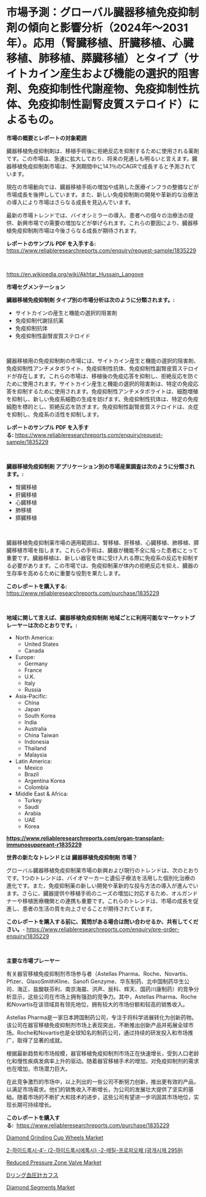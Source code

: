<p><h1>市場予測：グローバル臓器移植免疫抑制剤の傾向と影響分析（2024年〜2031年）。応用（腎臓移植、肝臓移植、心臓移植、肺移植、膵臓移植）とタイプ（サイトカイン産生および機能の選択的阻害剤、免疫抑制性代謝産物、免疫抑制性抗体、免疫抑制性副腎皮質ステロイド）によるもの。</h1></p><p><strong>市場の概要とレポートの対象範囲</strong></p>
<p><p>臓器移植免疫抑制剤は、移植手術後に拒絶反応を抑制するために使用される薬剤です。この市場は、急速に拡大しており、将来の見通しも明るいと言えます。臓器移植免疫抑制剤市場は、予測期間中に14.1％のCAGRで成長すると予測されています。</p><p>現在の市場動向では、臓器移植手術の増加や成熟した医療インフラの整備などが市場成長を後押ししています。また、新しい免疫抑制剤の開発や革新的な治療法の導入により市場はさらなる成長を見込んでいます。</p><p>最新の市場トレンドでは、バイオシミラーの導入、患者への個々の治療法の提供、新興市場での需要の増加などが挙げられます。これらの要因により、臓器移植免疫抑制剤市場は今後さらなる成長が期待されます。</p></p>
<p><strong>レポートのサンプル PDF を入手する:</strong> <a href="https://www.reliableresearchreports.com/enquiry/request-sample/1835229">https://www.reliableresearchreports.com/enquiry/request-sample/1835229</a></p>
<p>&nbsp;</p>
<p><a href="https://en.wikipedia.org/wiki/Akhtar_Hussain_Langove">https://en.wikipedia.org/wiki/Akhtar_Hussain_Langove</a></p>
<p><strong>市場セグメンテーション</strong></p>
<p><strong>臓器移植免疫抑制剤 タイプ別の市場分析は次のように分類されます。:</strong></p>
<p><ul><li>サイトカインの産生と機能の選択的阻害剤</li><li>免疫抑制代謝拮抗薬</li><li>免疫抑制抗体</li><li>免疫抑制性副腎皮質ステロイド</li></ul></p>
<p>&nbsp;</p>
<p><p>臓器移植用の免疫抑制剤の市場には、サイトカイン産生と機能の選択的阻害剤、免疫抑制性アンチメタボライト、免疫抑制性抗体、免疫抑制性副腎皮質ステロイドが存在します。これらの市場は、移植後の免疫応答を抑制し、拒絶反応を防ぐために使用されます。サイトカイン産生と機能の選択的阻害剤は、特定の免疫応答を抑制するために使用されます。免疫抑制性アンチメタボライトは、細胞増殖を抑制し、新しい免疫系細胞の生成を妨げます。免疫抑制性抗体は、特定の免疫細胞を標的とし、拒絶反応を防ぎます。免疫抑制性副腎皮質ステロイドは、炎症を抑制し、免疫系の活性を抑制します。</p></p>
<p><strong>レポートのサンプル PDF を入手する:</strong>&nbsp;<a href="https://www.reliableresearchreports.com/enquiry/request-sample/1835229">https://www.reliableresearchreports.com/enquiry/request-sample/1835229</a></p>
<p>&nbsp;</p>
<p><strong> 臓器移植免疫抑制剤 アプリケーション別の市場産業調査は次のように分類されます。:</strong></p>
<p><ul><li>腎臓移植</li><li>肝臓移植</li><li>心臓移植</li><li>肺移植</li><li>膵臓移植</li></ul></p>
<p>&nbsp;</p>
<p><p>臓器移植免疫抑制薬市場の適用範囲は、腎移植、肝移植、心臓移植、肺移植、膵臓移植市場を指します。これらの手術は、臓器が機能不全に陥った患者にとって重要です。臓器移植は、新しい器官を体に受け入れる際に免疫系の反応を抑制する必要があります。この市場では、免疫抑制薬が体内の拒絶反応を抑え、臓器の生存率を高めるために重要な役割を果たします。</p></p>
<p><strong>このレポートを購入する:</strong>&nbsp; <a href="https://www.reliableresearchreports.com/purchase/1835229">https://www.reliableresearchreports.com/purchase/1835229</a></p>
<p>&nbsp;</p>
<p><strong>地域に関して言えば、臓器移植免疫抑制剤 地域ごとに利用可能なマーケットプレーヤーは次のとおりです。:</strong></p>
<p><ul>
    <li>
        North America:
        <ul>
            <li>United States</li>
            <li>Canada</li>
        </ul>
    </li>
    <li>
        Europe:
        <ul>
            <li>Germany</li>
            <li>France</li>
            <li>U.K.</li>
            <li>Italy</li>
            <li>Russia</li>
        </ul>
    </li>
    <li>
        Asia-Pacific:
        <ul>
            <li>China</li>
            <li>Japan</li>
            <li>South Korea</li>
            <li>India</li>
            <li>Australia</li>
            <li>China Taiwan</li>
            <li>Indonesia</li>
            <li>Thailand</li>
            <li>Malaysia</li>
        </ul>
    </li>
    <li>
        Latin America:
        <ul>
            <li>Mexico</li>
            <li>Brazil</li>
            <li>Argentina Korea</li>
            <li>Colombia</li>
        </ul>
    </li>
    <li>
        Middle East & Africa:
        <ul>
            <li>Turkey</li>
            <li>Saudi</li>
            <li>Arabia</li>
            <li>UAE</li>
            <li>Korea</li>
        </ul>
    </li>
    </ul></p>
<p><strong><a href="https://www.reliableresearchreports.com/organ-transplant-immunosuppreant-r1835229">https://www.reliableresearchreports.com/organ-transplant-immunosuppreant-r1835229</a></strong>&nbsp;</p>
<p><strong>世界の新たなトレンドとは 臓器移植免疫抑制剤 市場？</strong></p>
<p><p>グローバル臓器移植免疫抑制薬市場の新興および現行のトレンドは、次のとおりです。1つのトレンドは、バイオマーカーと遺伝子療法を活用した個別化治療の進化です。また、免疫抑制薬の新しい開発や革新的な投与方法の導入が進んでいます。さらに、臓器提供や移植手術のニーズの増加に対応するため、オルガンドナーや移植医療機関との連携も重要です。これらのトレンドは、市場の成長を促進し、患者の生活の質を向上させることが期待されています。</p></p>
<p><strong>このレポートを購入する前に、質問がある場合は問い合わせるか、共有してください。</strong>- <a href="https://www.reliableresearchreports.com/enquiry/pre-order-enquiry/1835229">https://www.reliableresearchreports.com/enquiry/pre-order-enquiry/1835229</a></p>
<p>&nbsp;</p>
<p><strong>主要な市場プレーヤー</strong></p>
<p><p>有关器官移植免疫抑制剂市场参与者（Astellas Pharma、Roche、Novartis、Pfizer、GlaxoSmithKline、Sanofi Genzyme、华东制药、北中国制药华生公司、海正、盐酸联芬利、南京海晨、洪声、辰科、辉天、国药川康制药）的竞争分析显示，这些公司在市场上拥有强劲的竞争力。其中，Astellas Pharma、Roche和Novartis在该领域具有领先地位，拥有较大的市场份额和较高的销售收入。</p><p>Astellas Pharma是一家日本跨国制药公司，专注于将科学进展转化为创新药物。该公司在器官移植免疫抑制剂市场上表现突出，不断推出创新产品并拓展全球市场。Roche和Novartis也是全球知名的制药公司，通过持续的研发投入和市场推广，取得了显著的成就。</p><p>根据最新趋势和市场规模，器官移植免疫抑制剂市场正在快速增长，受到人口老龄化和慢性疾病发病率上升的驱动。随着器官移植手术的增加，对免疫抑制剂的需求也在增加，市场潜力巨大。</p><p>在此竞争激烈的市场中，以上列出的一些公司不断努力创新，推出更有效的产品，以满足市场需求。他们的销售收入不断增长，为公司的发展壮大提供了坚实的基础。随着市场的不断扩大和技术的进步，这些公司有望进一步巩固其市场地位，实现长期可持续增长。</p></p>
<p><strong>このレポートを購入する:</strong>&nbsp;&nbsp;<a href="https://www.reliableresearchreports.com/purchase/1835229">https://www.reliableresearchreports.com/purchase/1835229</a></p>
<p><p><a href="https://issuu.com/reportprime-2/docs/diamond-grinding-cup-wheels-market-size-2030.pptx">Diamond Grinding Cup Wheels Market</a></p><p><a href="https://github.com/rustymarie2024/Market-Research-Report-List-1/blob/main/8791273172474.md">2-하이드록시-4′- (2-하이드록시에톡시) -2-메틸-프로피오페 (광개시제 2959)</a></p><p><a href="https://github.com/syaifulanwaramsyori/Market-Research-Report-List-1/blob/main/reduced-pressure-zone-valve-market.md">Reduced Pressure Zone Valve Market</a></p><p><a href="https://github.com/zjkmgcs938405/Market-Research-Report-List-2/blob/main/8771965160439.md">Dリング血圧計カフス</a></p><p><a href="https://issuu.com/reportprime-2/docs/diamond-segments-market-size-2030.pptx">Diamond Segments Market</a></p></p>